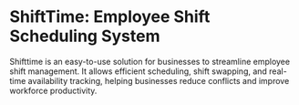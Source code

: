 # ShiftTime: Employee Shift Scheduling System
Shifttime is an easy-to-use solution for businesses to streamline employee shift management. It allows efficient scheduling, shift swapping, and real-time availability tracking, helping businesses reduce conflicts and improve workforce productivity.
